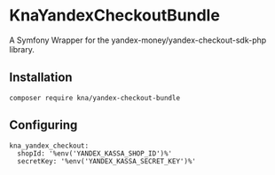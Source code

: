 # KnaYandexCheckoutBundle

A Symfony Wrapper for the yandex-money/yandex-checkout-sdk-php library.

## Installation

```
composer require kna/yandex-checkout-bundle
```

## Configuring

```
kna_yandex_checkout:
  shopId: '%env('YANDEX_KASSA_SHOP_ID')%'
  secretKey: '%env('YANDEX_KASSA_SECRET_KEY')%'
```

